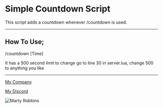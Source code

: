 # Simple Countdown Script

This script adds a countdown whenever /countdown is used.
___________________________________________________
## How To Use;
/countdown [Time]

It has a 500 second limit to change go to line 30 in server.lua, change 500 to anything you like
___________________________________________________
[My Company](https://www.huntermodifications.org)

[My Discord](https://discord.gg/T8gCxj5nUN)

![Marty Robbins](https://media.discordapp.net/attachments/1063610536538939512/1071337543460724768/Marty_1.png?width=240&height=240)
